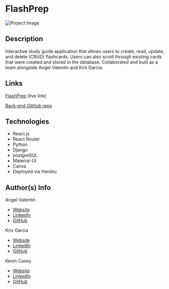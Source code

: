 # FlashPrep

![Project Image](https://i.imgur.com/B1idptb.png)

## Description 

Interactive study guide application that allows users to create, read, update, and delete (CRUD) flashcards. Users can also scroll through existing cards that were created and stored in the database. Collaborated and built as a team alongside Angel Valentin and Kris Garcia.

## Links

[FlashPrep](https://djangoflash.herokuapp.com/) (live link)

[Back-end GitHub repo](https://github.com/kevinjcasey/Project-4-backend)

## Technologies
- React.js
- React Router
- Python
- Django
- postgreSQL
- Material-UI
- Canva
- Deployed via Heroku

## Author(s) Info

Angel Valentin
- [Website](https://angelgvalentin.com/)
- [LinkedIn](https://www.linkedin.com/in/angelvalentin1/)
- [GitHub](https://github.com/angelgvalentin)

Kris Garcia
- [Website](https://www.krisgarciaportfolio.com/)
- [LinkedIn](https://www.linkedin.com/in/kris-garcia-3b7292146/)
- [GitHub](https://github.com/Weeechi)

Kevin Casey
- [Website](https://kevinjcasey.com/)
- [LinkedIn](https://www.linkedin.com/in/kevin-j-casey/)
- [GitHub](https://github.com/kevinjcasey)






